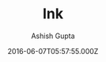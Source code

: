 ---
title: Ink
github: 'https://github.com/thinker3197/ink'
demo: 'https://thinker3197.github.io/ink'
author: Ashish Gupta
ssg:
  - Jekyll
cms:
  - No Cms
date: 2016-06-07T05:57:55.000Z
github_branch: master
description: A jekyll theme for humans
stale: true
---